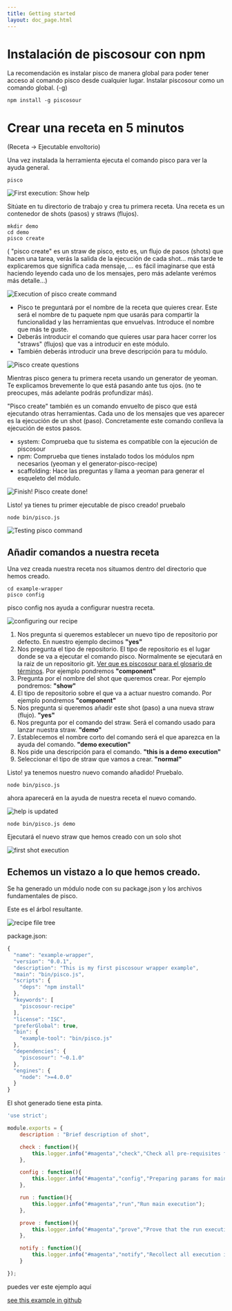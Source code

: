 ```yaml
---
title: Getting started
layout: doc_page.html
---
```


# Instalación de piscosour con npm

La recomendación es instalar pisco de manera global para poder tener acceso al comando pisco desde cualquier lugar. Instalar piscosour como un comando global. (-g)

    npm install -g piscosour

# Crear una receta en 5 minutos
(Receta -> Ejecutable envoltorio)

Una vez instalada la herramienta ejecuta el comando pisco para ver la ayuda general.

    pisco

![First execution: Show help](images/started1.png)

Sitúate en tu directorio de trabajo y crea tu primera receta. Una receta es un contenedor de shots (pasos) y straws (flujos).

    mkdir demo
    cd demo
    pisco create

( "pisco create" es un straw de pisco, esto es, un flujo de pasos (shots) que hacen una tarea, verás la salida de la ejecución de cada shot... más tarde te explicaremos que significa cada mensaje, ... es fácil imaginarse que está haciendo leyendo cada uno de los mensajes, pero más adelante verémos más detalle...)  

![Execution of pisco create command](images/started2.png)

- Pisco te preguntará por el nombre de la receta que quieres crear. Este será el nombre de tu paquete npm que usarás para compartir la funcionalidad y las herramientas que envuelvas. Introduce el nombre que más te guste.
- Deberás introducir el comando que quieres usar para hacer correr los "straws" (flujos) que vas a introducir en este módulo.
- También deberás introducir una breve descripción para tu módulo.

![Pisco create questions](images/started3.png)

Mientras pisco genera tu primera receta usando un generator de yeoman. Te explicamos brevemente lo que está pasando ante tus ojos. (no te preocupes, más adelante podrás profundizar más).

"Pisco create" también es un comando envuelto de pisco que está ejecutando otras herramientas. Cada uno de los mensajes que ves aparecer es la ejecución de un shot (paso). Concretamente este comando conlleva la ejecución de estos pasos.

- system: Comprueba que tu sistema es compatible con la ejecución de piscosour
- npm: Comprueba que tienes instalado todos los módulos npm necesarios (yeoman y el generator-pisco-recipe)
- scaffolding: Hace las preguntas y llama a yeoman para generar el esqueleto del módulo.

![Finish! Pisco create done!](images/started4.png)

Listo! ya tienes tu primer ejecutable de pisco creado! pruebalo

    node bin/pisco.js

![Testing pisco command](images/started5.png)

## Añadir comandos a nuestra receta

Una vez creada nuestra receta nos situamos dentro del directorio que hemos creado.

    cd example-wrapper
    pisco config

pisco config nos ayuda a configurar nuestra receta.

![configuring our recipe](images/started6.png)

1. Nos pregunta si queremos establecer un nuevo tipo de repositorio por defecto. En nuestro ejemplo decimos **"yes"**
2. Nos pregunta el tipo de repositorio. El tipo de repositorio es el lugar donde se va a ejecutar el comando pisco. Normalmente se ejecutará en la raiz de un repositorio git. [Ver que es piscosour para el glosario de términos](what_is_piscosour.md).
Por ejemplo pondremos **"component"**  
3. Pregunta por el nombre del shot que queremos crear. Por ejemplo pondremos: **"show"**
4. El tipo de repositorio sobre el que va a actuar nuestro comando. Por ejemplo pondremos **"component"**
5. Nos pregunta si queremos añadir este shot (paso) a una nueva straw (flujo). **"yes"**
6. Nos pregunta por el comando del straw. Será el comando usado para lanzar nuestra straw. **"demo"**
7. Establecemos el nombre corto del comando será el que aparezca en la ayuda del comando. **"demo execution"**
8. Nos pide una descripción para el comando. **"this is a demo execution"**
9. Seleccionar el tipo de straw que vamos a crear. **"normal"**

Listo! ya tenemos nuestro nuevo comando añadido! Pruebalo.

    node bin/pisco.js

ahora aparecerá en la ayuda de nuestra receta el nuevo comando.

![help is updated](images/started8.png)

    node bin/pisco.js demo

Ejecutará el nuevo straw que hemos creado con un solo shot

![first shot execution](images/started9.png)

## Echemos un vistazo a lo que hemos creado.

Se ha generado un módulo node con su package.json y los archivos fundamentales de pisco.

Este es el árbol resultante.

![recipe file tree](images/started7.png)

package.json:
```js
{
  "name": "example-wrapper",
  "version": "0.0.1",
  "description": "This is my first piscosour wrapper example",
  "main": "bin/pisco.js",
  "scripts": {
    "deps": "npm install"
  },
  "keywords": [
    "piscosour-recipe"
  ],
  "license": "ISC",
  "preferGlobal": true,
  "bin": {
    "example-tool": "bin/pisco.js"
  },
  "dependencies": {
    "piscosour": "~0.1.0"
  },
  "engines": {
    "node": ">=4.0.0"
  }
}
```

El shot generado tiene esta pinta.

```js
'use strict';

module.exports = {
    description : "Brief description of shot",

    check : function(){
        this.logger.info("#magenta","check","Check all pre-requisites for the execution");
    },

    config : function(){
        this.logger.info("#magenta","config","Preparing params for main execution");
    },

    run : function(){
        this.logger.info("#magenta","run","Run main execution");
    },

    prove : function(){
        this.logger.info("#magenta","prove","Prove that the run execution was ok");
    },

    notify : function(){
        this.logger.info("#magenta","notify","Recollect all execution information and notify");
    }

});
```

puedes ver este ejemplo aquí

[see this example in github](https://github.com/cellsjs/piscosour-examples)
